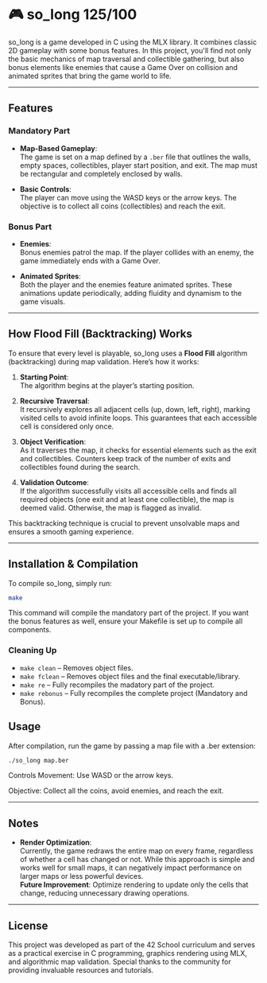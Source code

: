 # 🎮 so_long 125/100

so_long is a game developed in C using the MLX library. It combines classic 2D gameplay with some bonus features. In this project, you'll find not only the basic mechanics of map traversal and collectible gathering, but also bonus elements like enemies that cause a Game Over on collision and animated sprites that bring the game world to life.

---

## Features

### **Mandatory Part**

- **Map-Based Gameplay**:  
  The game is set on a map defined by a `.ber` file that outlines the walls, empty spaces, collectibles, player start position, and exit. The map must be rectangular and completely enclosed by walls.

- **Basic Controls**:  
  The player can move using the WASD keys or the arrow keys. The objective is to collect all coins (collectibles) and reach the exit.

### **Bonus Part**

- **Enemies**:  
  Bonus enemies patrol the map. If the player collides with an enemy, the game immediately ends with a Game Over.

- **Animated Sprites**:  
  Both the player and the enemies feature animated sprites. These animations update periodically, adding fluidity and dynamism to the game visuals.

---

## How Flood Fill (Backtracking) Works

To ensure that every level is playable, so_long uses a **Flood Fill** algorithm (backtracking) during map validation. Here’s how it works:

1. **Starting Point**:  
   The algorithm begins at the player’s starting position.

2. **Recursive Traversal**:  
   It recursively explores all adjacent cells (up, down, left, right), marking visited cells to avoid infinite loops. This guarantees that each accessible cell is considered only once.

3. **Object Verification**:  
   As it traverses the map, it checks for essential elements such as the exit and collectibles. Counters keep track of the number of exits and collectibles found during the search.

4. **Validation Outcome**:  
   If the algorithm successfully visits all accessible cells and finds all required objects (one exit and at least one collectible), the map is deemed valid. Otherwise, the map is flagged as invalid.

This backtracking technique is crucial to prevent unsolvable maps and ensures a smooth gaming experience.

---

## Installation & Compilation

To compile so_long, simply run:

```sh
make
```
This command will compile the mandatory part of the project. If you want the bonus features as well, ensure your Makefile is set up to compile all components.

### Cleaning Up

- `make clean` – Removes object files.
- `make fclean` – Removes object files and the final executable/library.
- `make re` – Fully recompiles the madatory part of the project.
- `make rebonus` – Fully recompiles the complete project (Mandatory and Bonus).

## Usage

After compilation, run the game by passing a map file with a .ber extension:

```sh
./so_long map.ber
```
Controls
Movement: Use WASD or the arrow keys.

Objective: Collect all the coins, avoid enemies, and reach the exit.

---

## Notes

- **Render Optimization**:  
  Currently, the game redraws the entire map on every frame, regardless of whether a cell has changed or not. While this approach is simple and works well for small maps, it can negatively impact performance on larger maps or less powerful devices.  
  **Future Improvement**: Optimize rendering to update only the cells that change, reducing unnecessary drawing operations.

---

## License

This project was developed as part of the 42 School curriculum and serves as a practical exercise in C programming, graphics rendering using MLX, and algorithmic map validation. Special thanks to the community for providing invaluable resources and tutorials.


